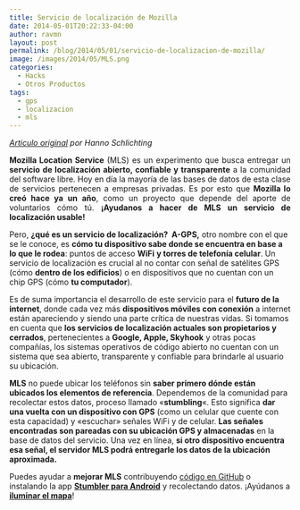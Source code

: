 ```yaml
---
title: Servicio de localización de Mozilla
date: 2014-05-01T20:22:33-04:00
author: ravmn
layout: post
permalink: /blog/2014/05/01/servicio-de-localizacion-de-mozilla/
image: /images/2014/05/MLS.png
categories:
  - Hacks
  - Otros Productos
tags:
  - gps
  - localizacion
  - mls
---
```

<p style="text-align: justify;">
  <em><a href="https://blog.mozilla.org/services/2014/04/17/mls-the-next-wave/">Articulo original</a> por Hanno Schlichting</em>
</p>

<p style="text-align: justify;">
  <strong>Mozilla Location Service</strong> (MLS) es un experimento que busca entregar un <strong>servicio de localización abierto, confiable y transparente</strong> a la comunidad del software libre. Hoy en día la mayoría de las bases de datos de esta clase de servicios pertenecen a empresas privadas. Es por esto que <strong>Mozilla lo creó hace ya un año</strong>, como un proyecto que depende del aporte de voluntarios cómo tú. <strong>¡Ayudanos a hacer de MLS un servicio de localización usable!</strong><br /> <!--more-->
</p>

Pero, **¿qué es un servicio de localización?  A-GPS,** otro nombre con el que se le conoce, es **cómo tu dispositivo sabe donde se encuentra en base a lo que le rodea**: puntos de acceso **WiFi** **y torres de telefonía celular**. Un servicio de localización es crucial al no contar con señal de satélites GPS (cómo **dentro de los edificios**) o en dispositivos que no cuentan con un chip GPS (cómo **tu computador**).

Es de suma importancia el desarrollo de este servicio para el **futuro de la internet**, donde cada vez más **dispositivos móviles con conexión** a internet están apareciendo y siendo una parte crítica de nuestras vidas. Si tomamos en cuenta que **los servicios de localización actuales son propietarios y cerrados**, pertenecientes a **Google, Apple, Skyhook** y otras pocas compañías, los sistemas operativos de código abierto no cuentan con un sistema que sea abierto, transparente y confiable para brindarle al usuario su ubicación.

**MLS** no puede ubicar los teléfonos sin **saber primero dónde están ubicados los elementos de referencia**. Dependemos de la comunidad para recolectar estos datos, proceso llamado «**stumbling**«. Esto significa **dar una vuelta con un dispositivo con GPS** (como un celular que cuente con esta capacidad) y «escuchar» señales WiFi y de celular. **Las señales encontradas son pareadas con su ubicación GPS y almacenadas** en la base de datos del servicio. Una vez en línea, **si otro dispositivo encuentra esa señal, el servidor MLS podrá entregarle los datos de la ubicación aproximada.**

Puedes ayudar a **mejorar MLS** contribuyendo [código en GitHub](https://github.com/mozilla/MozStumbler) o instalando la app [**Stumbler para Android**](https://github.com/mozilla/MozStumbler/releases) y recolectando datos. ¡Ayúdanos a [**iluminar el mapa**](https://location.services.mozilla.com/map)!